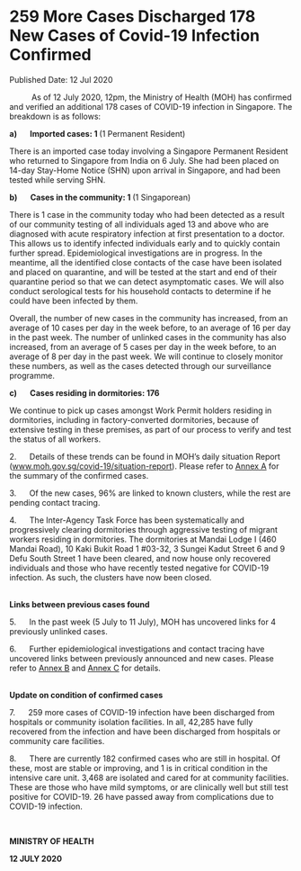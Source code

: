 <html>
    <meta http-equiv="Content-Type" content="text/html; charset=utf-8"/>
    <meta charset="utf-8"/>
    <title>259 More Cases Discharged 178 New Cases of Covid-19 Infection Confirmed</title>
    <body><h1>259 More Cases Discharged 178 New Cases of Covid-19 Infection Confirmed</h1>
    <p>Published Date: 12 Jul 2020</p> <p>&nbsp; &nbsp; &nbsp; &nbsp; &nbsp;&nbsp;As of 12 July 2020, 12pm, the Ministry of Health (MOH) has confirmed and verified an additional 178 cases of COVID-19 infection in Singapore. The breakdown is as follows:</p> <p><strong>a)&nbsp; &nbsp; &nbsp; &nbsp;Imported cases: 1 </strong>(1 Permanent Resident)</p><p>There is an imported case today involving a Singapore Permanent Resident who returned to Singapore from India on 6 July. She had been placed on 14-day Stay-Home Notice (SHN) upon arrival in Singapore, and had been tested while serving SHN.</p><p><strong>b)<strong>&nbsp; &nbsp; &nbsp; &nbsp;</strong>Cases in the community: 1 </strong>(1 Singaporean)</p><p>There is 1 case in the community today who had been detected as a result of our community testing of all individuals aged 13 and above who are diagnosed with acute respiratory infection at first presentation to a doctor. This allows us to identify infected individuals early and to quickly contain further spread. Epidemiological investigations are in progress. In the meantime, all the identified close contacts of the case have been isolated and placed on quarantine, and will be tested at the start and end of their quarantine period so that we can detect asymptomatic cases. We will also conduct serological tests for his household contacts to determine if he could have been infected by them.</p><p>Overall, the number of new cases in the community has increased, from an average of 10 cases per day in the week before, to an average of 16 per day in the past week. The number of unlinked cases in the community has also increased, from an average of 5 cases per day in the week before, to an average of 8 per day in the past week.&nbsp;We will continue to closely monitor these numbers, as well as the cases detected through our surveillance programme.</p><p><strong>c)<strong>&nbsp; &nbsp; &nbsp; &nbsp;</strong>Cases residing in dormitories: 176</strong></p> <p>We continue to pick up cases amongst Work Permit holders residing in dormitories, including in factory-converted dormitories, because of extensive testing in these premises, as part of our process to verify and test the status of all workers.</p> <p>2.<strong>&nbsp; &nbsp; &nbsp; &nbsp;</strong>Details of these trends can be found in MOH’s daily situation Report (<a href="http://www.moh.gov.sg/covid-19/situation-report">www.moh.gov.sg/covid-19/situation-report</a>). Please refer to <u><a href="/docs/librariesprovider5/pressroom/press-releases/annex-a5115cdf8ff5d4f58895c1e6403055c9e.pdf?sfvrsn=485d1450_0" title="Annex A">Annex A</a></u> for the summary of the confirmed cases.</p><p>3.<strong>&nbsp; &nbsp; &nbsp; &nbsp;</strong>Of the new cases, 96% are linked to known clusters, while the rest are pending contact tracing.</p><p>4.<strong>&nbsp; &nbsp; &nbsp; &nbsp;</strong>The Inter-Agency Task Force has been systematically and progressively clearing dormitories through aggressive testing of migrant workers residing in dormitories. The dormitories at Mandai Lodge I (460 Mandai Road), 10 Kaki Bukit Road 1 #03-32, 3 Sungei Kadut Street 6 and 9 Defu South Street 1 have been cleared, and now house only recovered individuals and those who have recently tested negative for COVID-19 infection. As such, the clusters have now been closed.<br><br></p><p><strong>Links between previous cases found</strong></p><p>5.<strong>&nbsp; &nbsp; &nbsp; &nbsp;</strong>In the past week (5 July to 11 July), MOH has uncovered links for 4 previously unlinked cases. </p><p>6.<strong>&nbsp; &nbsp; &nbsp; &nbsp;</strong>Further epidemiological investigations and contact tracing have uncovered links between previously announced and new cases. Please refer to <u><a href="/docs/librariesprovider5/pressroom/press-releases/annex-b6697aa3b3bf54708b512d0b9107935c3.pdf?sfvrsn=c0c40785_0" title="Annex B">Annex B</a></u> and <u><a href="/docs/librariesprovider5/pressroom/press-releases/annex-c8ba6236d25e447b28b0ccced6e6e42c6.pdf?sfvrsn=225e8244_0" title="Annex C">Annex C</a></u> for details.<br><br></p><p><p><strong>Update on condition of confirmed cases</strong></p></p><p>7.<strong>&nbsp; &nbsp; &nbsp; &nbsp;</strong>259 more cases of COVID-19 infection have been discharged from hospitals or community isolation facilities. In all, 42,285 have fully recovered from the infection and have been discharged from hospitals or community care facilities.</p><p>8.<strong>&nbsp; &nbsp; &nbsp; &nbsp;</strong>There are currently 182 confirmed cases who are still in hospital. Of these, most are stable or improving, and 1 is in critical condition in the intensive care unit. 3,468 are isolated and cared for at community facilities. These are those who have mild symptoms, or are clinically well but still test positive for COVID-19. 26 have passed away from complications due to COVID-19 infection. </p> <p>&nbsp;</p> <div> <p><strong>MINISTRY OF HEALTH</strong></p> <p><strong>12 JULY 2020</strong></p> </div></body>
</html>